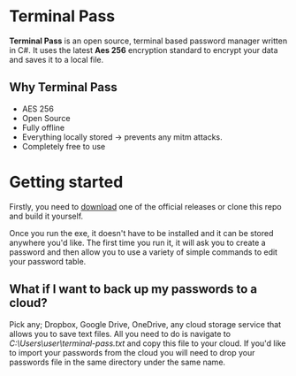 ﻿# Terminal Pass
**Terminal Pass** is an open source, terminal based password manager written in C#.
It uses the latest **Aes 256** encryption standard to encrypt your data and saves it to a local file.

## Why Terminal Pass
 * AES 256
 * Open Source
 * Fully offline
 * Everything locally stored -> prevents any mitm attacks.
 * Completely free to use

# Getting started
Firstly, you need to [download](https://github.com/foreggs/terminal-pass/releases) one of the official releases or clone this repo and build it yourself.

Once you run the exe, it doesn't have to be installed and it can be stored anywhere you'd like. The first time you run it, it will ask you to create a password and then allow you to use a variety of simple commands to edit your password table.


## What if I want to back up my passwords to a cloud?
Pick any; Dropbox, Google Drive, OneDrive, any cloud storage service that allows you to save text files. All you need to do is navigate to *C:\Users\user\terminal-pass.txt* and copy this file to your cloud. If you'd like to import your passwords from the cloud you will need to drop your passwords file in the same directory under the same name.
